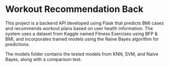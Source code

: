 # Workout Recommendation Back
This project is a backend API developed using Flask that predicts BMI cases and recommends workout plans based on user health information. The system uses a dataset from Kaggle named Fitness Exercises using BFP & BMI, and incorporates trained models using the Naive Bayes algorithm for predictions.

The models folder contains the tested models from KNN, SVM, and Naive Bayes, along with a comparison test.
